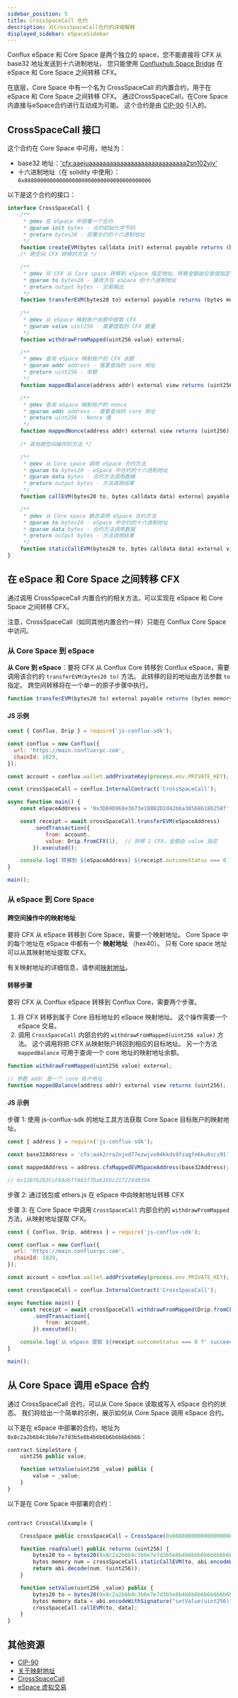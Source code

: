 ```yaml
---
sidebar_position: 5
title: CrossSpaceCall 合约
description: 对CrossSpaceCall合约的详细解释
displayed_sidebar: eSpaceSidebar
---
```


Conflux eSpace 和 Core Space 是两个独立的 space，您不能直接将 CFX 从 base32 地址发送到十六进制地址。 您只能使用 [Confluxhub Space Bridge](https://confluxhub.io/espace-bridge/cross-space) 在 eSpace 和 Core Space 之间转移 CFX。

在底层，Core Space 中有一个名为 CrossSpaceCall 的内置合约，用于在 eSpace 和 Core Space 之间转移 CFX。 通过CrossSpaceCall，在Core Space内直接与eSpace合约进行互动成为可能。 这个合约是由 [CIP-90](https://github.com/Conflux-Chain/CIPs/blob/master/CIPs/cip-90.md) 引入的。

## CrossSpaceCall 接口

这个合约在 Core Space 中可用，地址为：

- base32 地址：['cfx:aaejuaaaaaaaaaaaaaaaaaaaaaaaaaaaa2sn102vjv'](https://confluxscan.io/address/cfx:aaejuaaaaaaaaaaaaaaaaaaaaaaaaaaaa2sn102vjv)
- 十六进制地址（在 solidity 中使用）：`0x0888000000000000000000000000000000000006`

以下是这个合约的接口：

```js
interface CrossSpaceCall {
    /**
     * @dev 在 eSpace 中部署一个合约
     * @param init bytes - 合约初始化字节码
     * @return bytes20 - 部署合约的十六进制地址
     */
    function createEVM(bytes calldata init) external payable returns (bytes20);
    /* 跨空间 CFX 转移的方法 */

    /**
     * @dev 将 CFX 从 Core space 转移到 eSpace 指定地址。转移金额由交易值指定。
     * @param to bytes20 - 接收方在 eSpace 的十六进制地址
     * @return output bytes - 交易输出
     */
    function transferEVM(bytes20 to) external payable returns (bytes memory output);
    
    /**
     * @dev 从 eSpace 映射账户余额中提取 CFX
     * @param value uint256 - 需要提取的 CFX 数量
     */ 
    function withdrawFromMapped(uint256 value) external;

    /**
     * @dev 查询 eSpace 映射账户的 CFX 余额
     * @param addr address - 需要查询的 core 地址
     * @return uint256 - 余额
     */
    function mappedBalance(address addr) external view returns (uint256);

    /**
     * @dev 查询 eSpace 映射账户的 nonce
     * @param addr address - 需要查询的 core 地址
     * @return uint256 - Nonce 值
     */ 
    function mappedNonce(address addr) external view returns (uint256);
    
    /* 其他跨空间操作的方法 */

    /**
     * @dev 从 Core space 调用 eSpace 合约方法
     * @param to bytes20 - eSpace 中合约的十六进制地址
     * @param data bytes - 合约方法调用数据
     * @return output bytes - 方法调用结果
     */ 
    function callEVM(bytes20 to, bytes calldata data) external payable returns (bytes memory output);

    /**
     * @dev 从 Core space 静态调用 eSpace 合约方法
     * @param to bytes20 - eSpace 中合约的十六进制地址
     * @param data bytes - 合约方法调用数据
     * @return output bytes - 方法调用结果
     */ 
    function staticCallEVM(bytes20 to, bytes calldata data) external view returns (bytes memory output);
}
```

## 在 eSpace 和 Core Space 之间转移 CFX

通过调用 CrossSpaceCall 内置合约的相关方法，可以实现在 eSpace 和 Core Space 之间转移 CFX。

注意，CrossSpaceCall（如同其他内置合约一样）只能在 Conflux Core Space 中访问。

### 从 Core Space 到 eSpace

**从 Core 到 eSpace**：要将 CFX 从 Conflux Core 转移到 Conflux eSpace，需要调用该合约的 `transferEVM(bytes20 to)` 方法。 此转移的目的地址由方法参数 `to` 指定。 跨空间转移将在一个单一的原子步骤中执行。

```js
function transferEVM(bytes20 to) external payable returns (bytes memory output);
```

#### JS 示例

```js
const { Conflux, Drip } = require('js-conflux-sdk');

const conflux = new Conflux({
  url: 'https://main.confluxrpc.com',
  chainId: 1029,
});

const account = conflux.wallet.addPrivateKey(process.env.PRIVATE_KEY);

const crossSpaceCall = conflux.InternalContract('CrossSpaceCall');

async function main() {
    const eSpaceAddress = '0x3D69D968e3673e188B2D2d42b6a385686186258f';

    const receipt = await crossSpaceCall.transferEVM(eSpaceAddress)
        .sendTransaction({
            from: account,
            value: Drip.fromCFX(1),  // 转移 1 CFX，金额由 value 指定
        }).executed();

    console.log(`转移到 ${eSpaceAddress} ${receipt.outcomeStatus === 0 ?  'succeed' : 'failed'}`);
}

main();
```

### 从 eSpace 到 Core Space

#### 跨空间操作中的映射地址

要将 CFX 从 eSpace 转移到 Core Space，需要一个映射地址。 Core Space 中的每个地址在 eSpace 中都有一个 **映射地址** （hex40）。 只有 Core space 地址可以从其映射地址提取 CFX。

有关映射地址的详细信息，请参阅[映射地址](./accounts.md#mapped-addresses-in-cross-space-operations)。

#### 转移步骤

要将 CFX 从 Conflux eSpace 转移到 Conflux Core，需要两个步骤。

1. 将 CFX 转移到属于 Core 目标地址的 eSpace 映射地址。 这个操作需要一个 eSpace 交易。
2. 调用 `CrossSpaceCall` 内部合约的 `withdrawFromMapped(uint256 value)` 方法。 这个调用将把 CFX 从映射账户转回到相应的目标地址。 另一个方法 `mappedBalance` 可用于查询一个 core 地址的映射地址余额。

```js
function withdrawFromMapped(uint256 value) external;

// 参数 addr 是一个 core 账户地址
function mappedBalance(address addr) external view returns (uint256);
```

#### JS 示例

步骤 1: 使用 js-conflux-sdk 的地址工具方法获取 Core Space 目标账户的映射地址。

```js
const { address } = require('js-conflux-sdk');

const base32Address = 'cfx:aak2rra2njvd77ezwjvx04kkds9fzagfe6ku8scz91';

const mappedAddress = address.cfxMappedEVMSpaceAddress(base32Address);

// 0x12Bf6283CcF8Ad6ffA63f7Da63EDc217228d839A
```

步骤 2: 通过钱包或 ethers.js 在 eSpace 中向映射地址转移 CFX

步骤 3: 在 Core Space 中调用 `CrossSpaceCall` 内部合约的 `withdrawFromMapped` 方法，从映射地址提取 CFX。

```js
const { Conflux, Drip, address } = require('js-conflux-sdk');

const conflux = new Conflux({
  url: 'https://main.confluxrpc.com',
  chainId: 1029,
});

const account = conflux.wallet.addPrivateKey(process.env.PRIVATE_KEY);

const crossSpaceCall = conflux.InternalContract('CrossSpaceCall');

async function main() {
    const receipt = await crossSpaceCall.withdrawFromMapped(Drip.fromCFX(1))
        .sendTransaction({
            from: account,
        }).executed();

    console.log(`从 eSpace 提取 ${receipt.outcomeStatus === 0 ?' succeed' : 'failed'}`);
}

main();
```

## 从 Core Space 调用 eSpace 合约

通过 CrossSpaceCall 合约，可以从 Core Space 读取或写入 eSpace 合约的状态。 我们将给出一个简单的示例，展示如何从 Core Space 调用 eSpace 合约。

以下是在 eSpace 中部署的合约，地址为 `0x8c2a2b6b4c3b6e7e7d3b5e8b4b6b6b6b6b6b6b6b`：

```js
contract SimpleStore {
    uint256 public value;

    function setValue(uint256 _value) public {
        value = _value;
    }
}
```

以下是在 Core Space 中部署的合约：

```js

contract CrossCallExample {

    CrossSpace public crossSpaceCall = CrossSpace(0x0888000000000000000000000000000000000006);

    function readValue() public returns (uint256) {
        bytes20 to = bytes20(0x8c2a2b6b4c3b6e7e7d3b5e8b4b6b6b6b6b6b6b6b);
        bytes memory num = crossSpaceCall.staticCallEVM(to, abi.encodeWithSignature("value()"));
        return abi.decode(num, (uint256));
    }

    function setValue(uint256 _value) public {
        bytes20 to = bytes20(0x8c2a2b6b4c3b6e7e7d3b5e8b4b6b6b6b6b6b6b6b);
        bytes memory data = abi.encodeWithSignature("setValue(uint256)", 100);
        crossSpaceCall.callEVM(to, data);
    }
}

```

## 其他资源

- [CIP-90](https://github.com/Conflux-Chain/CIPs/blob/master/CIPs/cip-90.md)
- [关于映射地址](./accounts.md#mapped-addresses-in-cross-space-operations)
- [CrossSpaceCall](../../core/core-space-basics/internal-contracts/crossSpaceCall.md)
- [eSpace 虚拟交易](./evm-compatibility.md#phantom-transactions)
